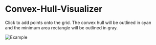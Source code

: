 # Convex-Hull-Visualizer
Click to add points onto the grid. The convex hull will be outlined in cyan and the minimum area rectangle will be outlined in gray.

![Example](https://puu.sh/s8OAN/8244dbef47.png)
